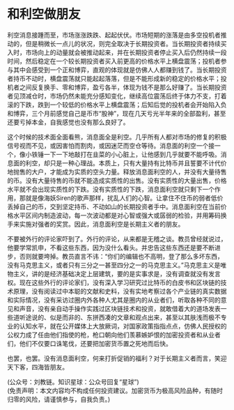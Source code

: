 # 和利空做朋友

利空消息接踵而至，市场涨涨跌跌、起起伏伏。市场短期的涨落是由多空投机者推动的，但是稍微长一点儿的状况，则完全取决于长期投资者。当长期投资者持续买入时，市场向上的动量就会被推动起来，并在长期投资者停止买入后仍然持续一段时间，然后稳定在一个较长期投资者买入前更高的价格水平上横盘震荡；投机者参与其中会感受到一个正和博弈，直观的体现就是仿佛人人都赚到钱了。当长期投资者持币不动时，横盘震荡就只能起起落落，但是不能形成新的稳定的价格水平；投机者之间反复换手、零和博弈，盈亏各半，体现为钱不是那么好赚了。当长期投资者见顶减仓时，市场仍然未能充分感知变化，继续高位震荡后终于体力不支，打着滚的下跌，跌到一个较低的价格水平上横盘震荡；后知后觉的投机者会开始陷入负和博弈，三个月前感觉自己是币市“股神”，现在几天亏光半年来的全部盈利，甚至还要亏掉本金，自我感觉也没有那么良好了。

这个时候的技术面全面看熊，消息面全是利空。几乎所有人都对市场的修复的积极信号视而不见，或因害怕而割肉，或因迷茫而空仓等待。消息面的利空一个接一个，像小铁锤一下一下地敲打在韭菜的小心脏上，让他感到几乎就要不能呼吸。消息面的利空，却只是一种心理战。本质上，只有大量持有比特币并且誓要不计代价地抛售的大户，才能成为实质的空头力量。释放消息面利空的人，并没有大量待售的币。没有大量待售的币就不能造成实质性的出售。没有实质性的大量出售，价格水平就不会出现实质性的下跌。没有实质性的下跌，消息面利空就只剩下一个作用，那就是像海妖Siren的歌声那样，扰乱人们的心智。让拿住不住币的弱者低价丢掉自己的币，交到坚定持币、不动如山的长期投资者手中。消息面利空在当前价格水平区间内制造波动，每一次波动都是对心智或强大或孱弱的检验，并用筹码换手来实施对强者的奖赏。因此，消息面利空是长期主义者的朋友。

不要被外行的评论家吓到了。外行的评论，从来都是无稽之谈。教员曾经就说过，他要学常凯申，不看这些东西，因为没什么看头。并忠告这些东西还是要不断进步，否则就要垮掉。教员直言不讳：“你们的编辑也不高明，登了那么多坏东西，没有马克思主义，或者只有三分之一甚至四分之一的马克思主义。”马克思主义是唯物主义，讲的是经济基础决定上层建筑，要的是实事求是，没有调查就没有发言权。现在这些外行的评论家们，没有深入学习研究过比特币的白皮书和区块链的技术原理，没有阅读过中本聪的文献和史料，没有实地考察过各个产业链的真实数据和实际情况，没有采访过圈内外各种人尤其是圈内的从业者们，听取各种不同的意见和声音，没有亲自动手操作实践过区块链技术和投资，就敢借着大的道场发表一些道听途说的、似是而非的、东拼西凑的文章和观点出来，甚至以其肤浅而极不专业的认知水平，就在公开媒体上大放厥词，对国家政策指指点点，仿佛人民授权的公权力成了任由他们指使的枪，枪口朝向他们羡慕嫉妒恨的加密投资者和从业者们，他们不仅要口诛笔伐，还要把加密货币置之死地而后快。

也罢，也罢。没有消息面利空，何来打折促销的福利？对于长期主义者而言，笑迎天下客，四海皆朋友。

(公众号：刘教链。知识星球：公众号回复“星球”) \
(免责声明：本文内容均不构成任何投资建议。加密货币为极高风险品种，有随时归零的风险，请谨慎参与，自我负责。)
